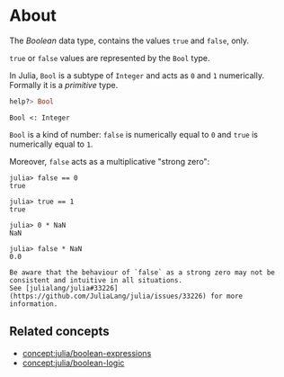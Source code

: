 # About

The _Boolean_ data type, contains the values `true` and `false`, only.

`true` or `false` values are represented by the `Bool` type.

In Julia, `Bool` is a subtype of `Integer` and acts as `0` and `1` numerically. Formally it is a _primitive_ type.

```julia
help?> Bool
```

```
Bool <: Integer
```

`Bool` is a kind of number: `false` is numerically equal to `0` and `true` is numerically equal to `1`.

Moreover, `false` acts as a multiplicative "strong zero":

```jldoctest
julia> false == 0
true

julia> true == 1
true

julia> 0 * NaN
NaN

julia> false * NaN
0.0
```

```exercism/note
Be aware that the behaviour of `false` as a strong zero may not be  consistent and intuitive in all situations.
See [julialang/julia#33226](https://github.com/JuliaLang/julia/issues/33226) for more information.
```

## Related concepts

- [concept:julia/boolean-expressions](../boolean-expressions/about.md)
- [concept:julia/boolean-logic](../boolean-logic/about.md)
